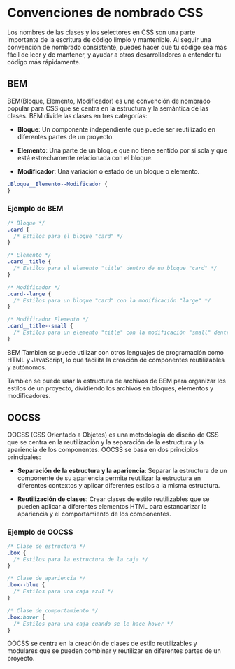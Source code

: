 # Convenciones de nombrado CSS

Los nombres de las clases y los selectores en CSS son una parte importante de la escritura de código limpio y mantenible. Al seguir una convención de nombrado consistente, puedes hacer que tu código sea más fácil de leer y de mantener, y ayudar a otros desarrolladores a entender tu código más rápidamente.

## BEM

BEM(Bloque, Elemento, Modificador) es una convención de nombrado popular para CSS que se centra en la estructura y la semántica de las clases. BEM divide las clases en tres categorías:

- **Bloque**: Un componente independiente que puede ser reutilizado en diferentes partes de un proyecto.

- **Elemento**: Una parte de un bloque que no tiene sentido por sí sola y que está estrechamente relacionada con el bloque.

- **Modificador**: Una variación o estado de un bloque o elemento.

```css
.Bloque__Elemento--Modificador {
}
```

### Ejemplo de BEM

```css
/* Bloque */
.card {
  /* Estilos para el bloque "card" */
}

/* Elemento */
.card__title {
  /* Estilos para el elemento "title" dentro de un bloque "card" */
}

/* Modificador */
.card--large {
  /* Estilos para un bloque "card" con la modificación "large" */
}

/* Modificador Elemento */
.card__title--small {
  /* Estilos para un elemento "title" con la modificación "small" dentro de un bloque "card" */
}
```

BEM Tambien se puede utilizar con otros lenguajes de programación como HTML y JavaScript, lo que facilita la creación de componentes reutilizables y autónomos.

Tambien se puede usar la estructura de archivos de BEM para organizar los estilos de un proyecto, dividiendo los archivos en bloques, elementos y modificadores.

## OOCSS

OOCSS (CSS Orientado a Objetos) es una metodología de diseño de CSS que se centra en la reutilización y la separación de la estructura y la apariencia de los componentes. OOCSS se basa en dos principios principales:

- **Separación de la estructura y la apariencia**: Separar la estructura de un componente de su apariencia permite reutilizar la estructura en diferentes contextos y aplicar diferentes estilos a la misma estructura.

- **Reutilización de clases**: Crear clases de estilo reutilizables que se pueden aplicar a diferentes elementos HTML para estandarizar la apariencia y el comportamiento de los componentes.

### Ejemplo de OOCSS

```css
/* Clase de estructura */
.box {
  /* Estilos para la estructura de la caja */
}

/* Clase de apariencia */
.box--blue {
  /* Estilos para una caja azul */
}

/* Clase de comportamiento */
.box:hover {
  /* Estilos para una caja cuando se le hace hover */
}
```

OOCSS se centra en la creación de clases de estilo reutilizables y modulares que se pueden combinar y reutilizar en diferentes partes de un proyecto.
